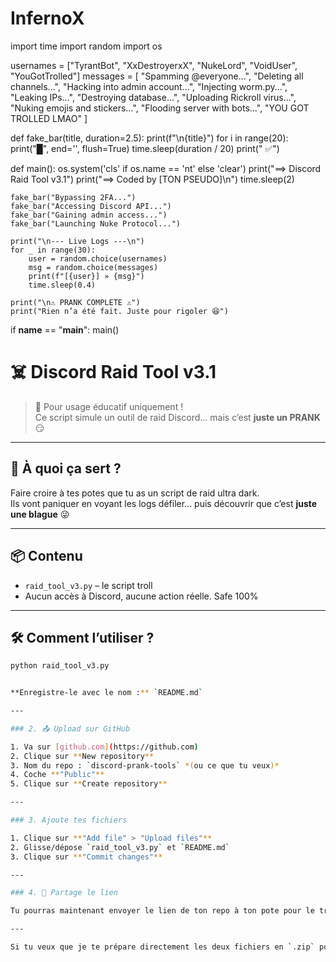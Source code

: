 # InfernoX
import time
import random
import os

usernames = ["TyrantBot", "XxDestroyerxX", "NukeLord", "VoidUser", "YouGotTrolled"]
messages = [
    "Spamming @everyone...",
    "Deleting all channels...",
    "Hacking into admin account...",
    "Injecting worm.py...",
    "Leaking IPs...",
    "Destroying database...",
    "Uploading Rickroll virus...",
    "Nuking emojis and stickers...",
    "Flooding server with bots...",
    "YOU GOT TROLLED LMAO"
]

def fake_bar(title, duration=2.5):
    print(f"\n{title}")
    for i in range(20):
        print("█", end='', flush=True)
        time.sleep(duration / 20)
    print(" ✅")

def main():
    os.system('cls' if os.name == 'nt' else 'clear')
    print("==> Discord Raid Tool v3.1")
    print("==> Coded by [TON PSEUDO]\n")
    time.sleep(2)

    fake_bar("Bypassing 2FA...")
    fake_bar("Accessing Discord API...")
    fake_bar("Gaining admin access...")
    fake_bar("Launching Nuke Protocol...")

    print("\n--- Live Logs ---\n")
    for _ in range(30):
        user = random.choice(usernames)
        msg = random.choice(messages)
        print(f"[{user}] » {msg}")
        time.sleep(0.4)

    print("\n⚠️ PRANK COMPLETE ⚠️")
    print("Rien n’a été fait. Juste pour rigoler 😆")

if __name__ == "__main__":
    main()

# ☠️ Discord Raid Tool v3.1

> 🚨 Pour usage éducatif uniquement !  
> Ce script simule un outil de raid Discord... mais c’est **juste un PRANK** 😏

---

## 🧠 À quoi ça sert ?
Faire croire à tes potes que tu as un script de raid ultra dark.  
Ils vont paniquer en voyant les logs défiler... puis découvrir que c’est **juste une blague** 😜

---

## 📦 Contenu
- `raid_tool_v3.py` – le script troll
- Aucun accès à Discord, aucune action réelle. Safe 100%

---

## 🛠️ Comment l’utiliser ?
```bash
python raid_tool_v3.py


**Enregistre-le avec le nom :** `README.md`

---

### 2. 📤 Upload sur GitHub

1. Va sur [github.com](https://github.com)
2. Clique sur **New repository**
3. Nom du repo : `discord-prank-tools` *(ou ce que tu veux)*
4. Coche **"Public"**
5. Clique sur **Create repository**

---

### 3. Ajoute tes fichiers

1. Clique sur **"Add file" > "Upload files"**
2. Glisse/dépose `raid_tool_v3.py` et `README.md`
3. Clique sur **"Commit changes"**

---

### 4. 🎁 Partage le lien

Tu pourras maintenant envoyer le lien de ton repo à ton pote pour le troll 😈

---

Si tu veux que je te prépare directement les deux fichiers en `.zip` pour que t’aies juste à les uploader, je peux te le faire aussi ! Tu veux ?
